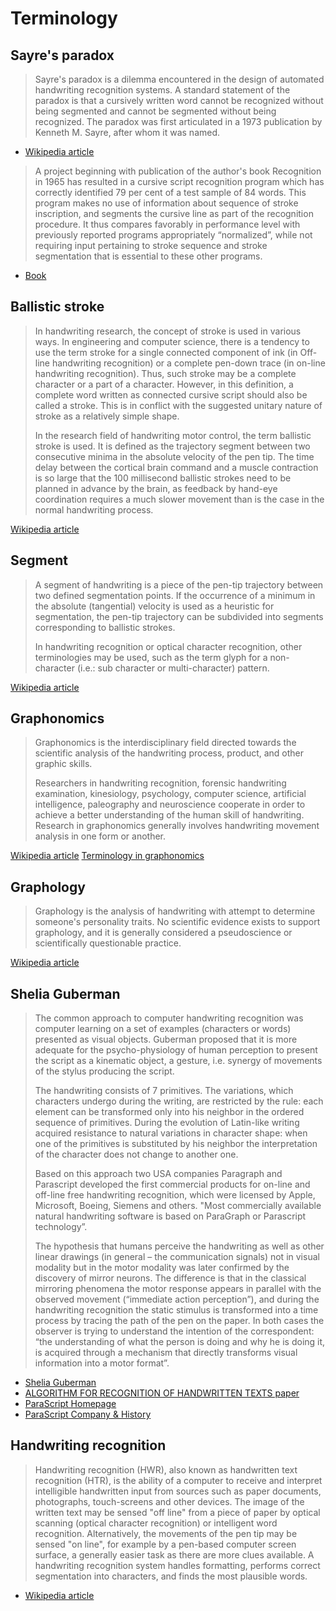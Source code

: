 # Terminology

## Sayre's paradox

> Sayre's paradox is a dilemma encountered in the design of automated handwriting recognition systems. A standard statement of the paradox is that a cursively written word cannot be recognized without being segmented and cannot be segmented without being recognized. The paradox was first articulated in a 1973 publication by Kenneth M. Sayre, after whom it was named.

- [Wikipedia article](https://en.wikipedia.org/wiki/Sayre%27s_paradox)

> A project beginning with publication of the author's book Recognition in 1965 has resulted in a cursive script recognition program which has correctly identified 79 per cent of a test sample of 84 words. This program makes no use of information about sequence of stroke inscription, and segments the cursive line as part of the recognition procedure. It thus compares favorably in performance level with previously reported programs appropriately “normalized”, while not requiring input pertaining to stroke sequence and stroke segmentation that is essential to these other programs.

- [Book](https://www.sciencedirect.com/science/article/abs/pii/0031320373900447)

## Ballistic stroke

> In handwriting research, the concept of stroke is used in various ways. In engineering and computer science, there is a tendency to use the term stroke for a single connected component of ink (in Off-line handwriting recognition) or a complete pen-down trace (in on-line handwriting recognition). Thus, such stroke may be a complete character or a part of a character. However, in this definition, a complete word written as connected cursive script should also be called a stroke. This is in conflict with the suggested unitary nature of stroke as a relatively simple shape.
> 
> In the research field of handwriting motor control, the term ballistic stroke is used. It is defined as the trajectory segment between two consecutive minima in the absolute velocity of the pen tip. The time delay between the cortical brain command and a muscle contraction is so large that the 100 millisecond ballistic strokes need to be planned in advance by the brain, as feedback by hand-eye coordination requires a much slower movement than is the case in the normal handwriting process.

[Wikipedia article](https://en.wikipedia.org/wiki/Ballistic_stroke)

## Segment

> A segment of handwriting is a piece of the pen-tip trajectory between two defined segmentation points. If the occurrence of a minimum in the absolute (tangential) velocity is used as a heuristic for segmentation, the pen-tip trajectory can be subdivided into segments corresponding to ballistic strokes.
> 
> In handwriting recognition or optical character recognition, other terminologies may be used, such as the term glyph for a non-character (i.e.: sub character or multi-character) pattern.

[Wikipedia article](https://en.wikipedia.org/wiki/Segment_(handwriting))

## Graphonomics

> Graphonomics is the interdisciplinary field directed towards the scientific analysis of the handwriting process, product, and other graphic skills.
>
> Researchers in handwriting recognition, forensic handwriting examination, kinesiology, psychology, computer science, artificial intelligence, paleography and neuroscience cooperate in order to achieve a better understanding of the human skill of handwriting. Research in graphonomics generally involves handwriting movement analysis in one form or another.

[Wikipedia article](https://en.wikipedia.org/wiki/Graphonomics)
[Terminology in graphonomics](https://en.wikipedia.org/wiki/Index_of_graphonomics-related_articles)

## Graphology

> Graphology is the analysis of handwriting with attempt to determine someone's personality traits. No scientific evidence exists to support graphology, and it is generally considered a pseudoscience or scientifically questionable practice.

[Wikipedia article](https://en.wikipedia.org/wiki/Graphology)

## Shelia Guberman

> The common approach to computer handwriting recognition was computer learning on a set of examples (characters or words) presented as visual objects. Guberman proposed that it is more adequate for the psycho-physiology of human perception to present the script as a kinematic object, a gesture, i.e. synergy of movements of the stylus producing the script.
> 
> The handwriting consists of 7 primitives. The variations, which characters undergo during the writing, are restricted by the rule: each element can be transformed only into his neighbor in the ordered sequence of primitives. During the evolution of Latin-like writing acquired resistance to natural variations in character shape: when one of the primitives is substituted by his neighbor the interpretation of the character does not change to another one.
> 
> Based on this approach two USA companies Paragraph and Parascript developed the first commercial products for on-line and off-line free handwriting recognition, which were licensed by Apple, Microsoft, Boeing, Siemens and others. "Most commercially available natural handwriting software is based on ParaGraph or Parascript technology”.
> 
> The hypothesis that humans perceive the handwriting as well as other linear drawings (in general – the communication signals) not in visual modality but in the motor modality was later confirmed by the discovery of mirror neurons. The difference is that in the classical mirroring phenomena the motor response appears in parallel with the observed movement (“immediate action perception”), and during the handwriting recognition the static stimulus is transformed into a time process by tracing the path of the pen on the paper. In both cases the observer is trying to understand the intention of the correspondent: “the understanding of what the person is doing and why he is doing it, is acquired through a mechanism that directly transforms visual information into a motor format”.

- [Shelia Guberman](https://en.wikipedia.org/wiki/Shelia_Guberman#Handwriting_recognition)
- [ALGORITHM FOR RECOGNITION OF HANDWRITTEN TEXTS paper](http://www.mathnet.ru/php/archive.phtml?wshow=paper&jrnid=at&paperid=7838&option_lang=rus)
- [ParaScript Homepage](https://www.parascript.com/)
- [ParaScript Company & History](https://www.parascript.com/parascript-difference/)

## Handwriting recognition

> Handwriting recognition (HWR), also known as handwritten text recognition (HTR), is the ability of a computer to receive and interpret intelligible handwritten input from sources such as paper documents, photographs, touch-screens and other devices. The image of the written text may be sensed "off line" from a piece of paper by optical scanning (optical character recognition) or intelligent word recognition. Alternatively, the movements of the pen tip may be sensed "on line", for example by a pen-based computer screen surface, a generally easier task as there are more clues available. A handwriting recognition system handles formatting, performs correct segmentation into characters, and finds the most plausible words.

- [Wikipedia article](https://en.wikipedia.org/wiki/Handwriting_recognition)
